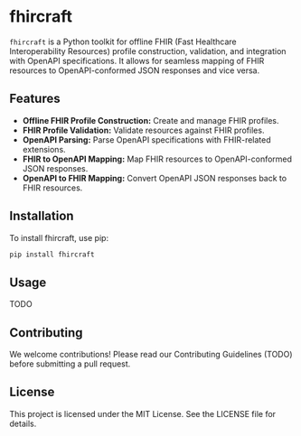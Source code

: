 # fhircraft

`fhircraft` is a Python toolkit for offline FHIR (Fast Healthcare Interoperability Resources) profile construction, validation, and integration with OpenAPI specifications. It allows for seamless mapping of FHIR resources to OpenAPI-conformed JSON responses and vice versa.

## Features

- **Offline FHIR Profile Construction:** Create and manage FHIR profiles.
- **FHIR Profile Validation:** Validate resources against FHIR profiles.
- **OpenAPI Parsing:** Parse OpenAPI specifications with FHIR-related extensions.
- **FHIR to OpenAPI Mapping:** Map FHIR resources to OpenAPI-conformed JSON responses.
- **OpenAPI to FHIR Mapping:** Convert OpenAPI JSON responses back to FHIR resources.

## Installation

To install fhircraft, use pip:

```bash
pip install fhircraft
``` 

## Usage 

TODO

## Contributing

We welcome contributions! Please read our Contributing Guidelines (TODO) before submitting a pull request.

## License

This project is licensed under the MIT License. See the LICENSE file for details.
